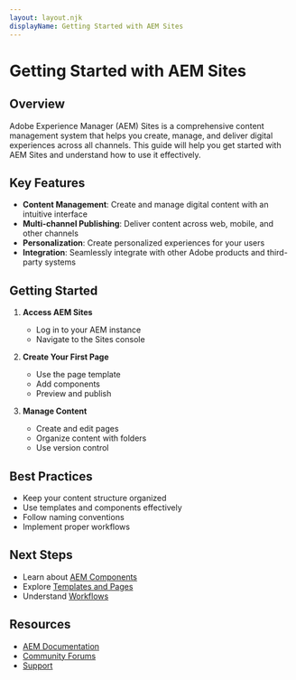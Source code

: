 ```yaml
---
layout: layout.njk
displayName: Getting Started with AEM Sites
---
```


# Getting Started with AEM Sites

## Overview

Adobe Experience Manager (AEM) Sites is a comprehensive content management system that helps you create, manage, and deliver digital experiences across all channels. This guide will help you get started with AEM Sites and understand how to use it effectively.

## Key Features

- **Content Management**: Create and manage digital content with an intuitive interface
- **Multi-channel Publishing**: Deliver content across web, mobile, and other channels
- **Personalization**: Create personalized experiences for your users
- **Integration**: Seamlessly integrate with other Adobe products and third-party systems

## Getting Started

1. **Access AEM Sites**

    - Log in to your AEM instance
    - Navigate to the Sites console

2. **Create Your First Page**

    - Use the page template
    - Add components
    - Preview and publish

3. **Manage Content**
    - Create and edit pages
    - Organize content with folders
    - Use version control

## Best Practices

- Keep your content structure organized
- Use templates and components effectively
- Follow naming conventions
- Implement proper workflows

## Next Steps

- Learn about [AEM Components](/components)
- Explore [Templates and Pages](/templates)
- Understand [Workflows](/workflows)

## Resources

- [AEM Documentation](https://experienceleague.adobe.com/docs/experience-manager-cloud-service.html)
- [Community Forums](https://experienceleaguecommunities.adobe.com/t5/adobe-experience-manager/ct-p/adobe-experience-manager-community)
- [Support](https://www.adobe.com/support.html)
